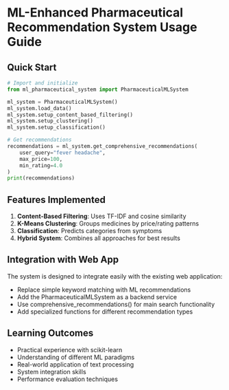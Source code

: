 
# ML-Enhanced Pharmaceutical Recommendation System Usage Guide

## Quick Start
```python
# Import and initialize
from ml_pharmaceutical_system import PharmaceuticalMLSystem

ml_system = PharmaceuticalMLSystem()
ml_system.load_data()
ml_system.setup_content_based_filtering()
ml_system.setup_clustering()
ml_system.setup_classification()

# Get recommendations
recommendations = ml_system.get_comprehensive_recommendations(
    user_query="fever headache", 
    max_price=100, 
    min_rating=4.0
)
print(recommendations)
```

## Features Implemented
1. **Content-Based Filtering**: Uses TF-IDF and cosine similarity
2. **K-Means Clustering**: Groups medicines by price/rating patterns  
3. **Classification**: Predicts categories from symptoms
4. **Hybrid System**: Combines all approaches for best results

## Integration with Web App
The system is designed to integrate easily with the existing web application:
- Replace simple keyword matching with ML recommendations
- Add the PharmaceuticalMLSystem as a backend service
- Use comprehensive_recommendations() for main search functionality
- Add specialized functions for different recommendation types

## Learning Outcomes
- Practical experience with scikit-learn
- Understanding of different ML paradigms
- Real-world application of text processing
- System integration skills
- Performance evaluation techniques
